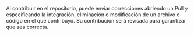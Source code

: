 Al contribuir en el repositorio, puede enviar correcciones abriendo un Pull y especificando la integración, eliminación o modificación de un archivo o código en el que contribuyó. Su contribución será revisada para garantizar que sea correcta.